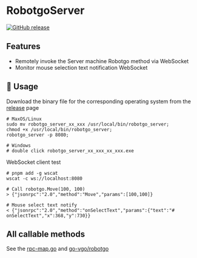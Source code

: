 # RobotgoServer

[![GitHub release](https://img.shields.io/github/release/qq15725/robotgo-server.svg)](https://github.com/qq15725/robotgo-server/releases/latest)

## Features

- Remotely invoke the Server machine Robotgo method via WebSocket
- Monitor mouse selection text notification WebSocket

## 🦄 Usage

Download the binary file for the corresponding operating system from the [release](https://github.com/qq15725/robotgo-server/releases) page

```shell
# MaxOS/Linux
sudo mv robotgo_server_xx_xxx /usr/local/bin/robotgo_server;
chmod +x /usr/local/bin/robotgo_server;
robotgo_server -p 8080;

# Windows
# double click robotgo_server_xx_xxx_xx_xxx.exe
```

WebSocket client test

```shell
# pnpm add -g wscat
wscat -c ws://localhost:8080

# Call robotgo.Move(100, 100)
> {"jsonrpc":"2.0","method":"Move","params":[100,100]}

# Mouse select text notify
< {"jsonrpc":"2.0","method":"onSelectText","params":{"text":"# onSelectText","x":368,"y":730}}
```

## All callable methods

See the [rpc-map.go](./rpc-map.go) and [go-vgo/robotgo](https://github.com/go-vgo/robotgo)


